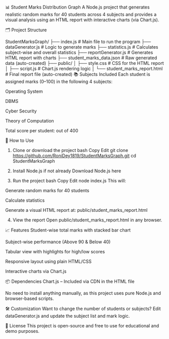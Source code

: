 📊 Student Marks Distribution Graph
A Node.js project that generates realistic random marks for 40 students across 4 subjects and provides a visual analysis using an HTML report with interactive charts (via Chart.js).

🗂️ Project Structure

StudentMarksGraph/
├── index.js                  # Main file to run the program
├── dataGenerator.js         # Logic to generate marks
├── statistics.js            # Calculates subject-wise and overall statistics
├── reportGenerator.js       # Generates HTML report with charts
├── student_marks_data.json  # Raw generated data (auto-created)
├── public/
│   ├── style.css            # CSS for the HTML report
│   ├── script.js            # Chart.js rendering logic
│   └── student_marks_report.html # Final report file (auto-created)
📚 Subjects Included
Each student is assigned marks (0–100) in the following 4 subjects:

Operating System

DBMS

Cyber Security

Theory of Computation

Total score per student: out of 400

🚀 How to Use
1. Clone or download the project
bash
Copy
Edit
git clone https://github.com/RoniDey1819/StudentMarksGraph.git
cd StudentMarksGraph
2. Install Node.js if not already
Download Node.js here

3. Run the project
bash
Copy
Edit
node index.js
This will:

Generate random marks for 40 students

Calculate statistics

Generate a visual HTML report at:
public/student_marks_report.html

4. View the report
Open public/student_marks_report.html in any browser.

📈 Features
Student-wise total marks with stacked bar chart

Subject-wise performance (Above 90 & Below 40)

Tabular view with highlights for high/low scores

Responsive layout using plain HTML/CSS

Interactive charts via Chart.js

📦 Dependencies
Chart.js – Included via CDN in the HTML file

No need to install anything manually, as this project uses pure Node.js and browser-based scripts.

🛠️ Customization
Want to change the number of students or subjects?
Edit dataGenerator.js and update the subject list and mark logic.

📄 License
This project is open-source and free to use for educational and demo purposes.